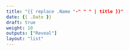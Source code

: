 ```yaml
---
title: "{{ replace .Name "-" " " | title }}"
date: {{ .Date }}
draft: true
weight: 10
outputs: ["Reveal"]
layout: "list"
---
```


